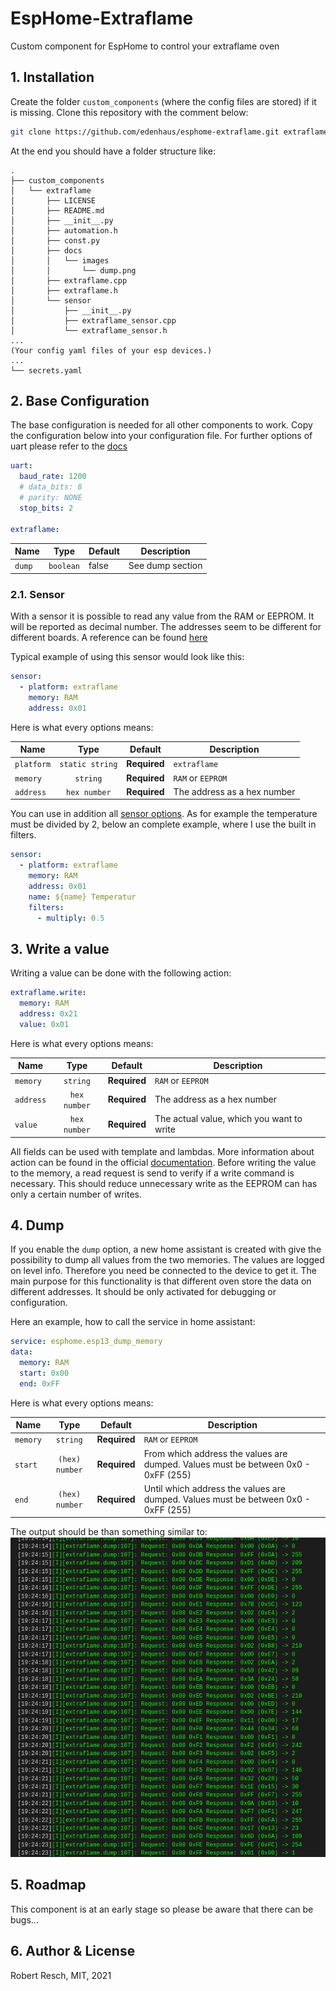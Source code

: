 # EspHome-Extraflame

Custom component for EspHome to control your extraflame oven

## 1. Installation

Create the folder `custom_components` (where the config files are stored) if it is missing.
Clone this repository with the comment below:

```bash
git clone https://github.com/edenhaus/esphome-extraflame.git extraflame
```

At the end you should have a folder structure like:

```
.
├── custom_components
│   └── extraflame
│       ├── LICENSE
│       ├── README.md
│       ├── __init__.py
│       ├── automation.h
│       ├── const.py
│       ├── docs
│       │   └── images
│       │       └── dump.png
│       ├── extraflame.cpp
│       ├── extraflame.h
│       └── sensor
│           ├── __init__.py
│           ├── extraflame_sensor.cpp
│           └── extraflame_sensor.h
...
(Your config yaml files of your esp devices.)
...
└── secrets.yaml
```

## 2. Base Configuration

The base configuration is needed for all other components to work.
Copy the configuration below into your configuration file. For further options of uart please refer to the [docs](https://esphome.io/components/uart.html)

```yaml
uart:
  baud_rate: 1200
  # data_bits: 8
  # parity: NONE
  stop_bits: 2

extraflame:
```

| Name   |   Type    | Default | Description      |
| ------ | :-------: | ------- | ---------------- |
| `dump` | `boolean` | false   | See dump section |

### 2.1. Sensor

With a sensor it is possible to read any value from the RAM or EEPROM. It will be reported as decimal number.
The addresses seem to be different for different boards. A reference can be found [here](https://k3a.me/ir-controller-for-pellet-stove-with-micronova-controller-stufe-e-pellet-aria-ir-telecomando/)

Typical example of using this sensor would look like this:

```yaml
sensor:
  - platform: extraflame
    memory: RAM
    address: 0x01
```

Here is what every options means:

| Name       |      Type       | Default      | Description                 |
| ---------- | :-------------: | ------------ | --------------------------- |
| `platform` | `static string` | **Required** | `extraflame`                |
| `memory`   |    `string`     | **Required** | `RAM` or `EEPROM`           |
| `address`  |  `hex number`   | **Required** | The address as a hex number |

You can use in addition all [sensor options](https://esphome.io/components/sensor/index.html).
As for example the temperature must be divided by 2, below an complete example, where I use the built in filters.

```yaml
sensor:
  - platform: extraflame
    memory: RAM
    address: 0x01
    name: ${name} Temperatur
    filters:
      - multiply: 0.5
```

## 3. Write a value

Writing a value can be done with the following action:

```yaml
extraflame.write:
  memory: RAM
  address: 0x21
  value: 0x01
```

Here is what every options means:

| Name      |     Type     | Default      | Description                               |
| --------- | :----------: | ------------ | ----------------------------------------- |
| `memory`  |   `string`   | **Required** | `RAM` or `EEPROM`                         |
| `address` | `hex number` | **Required** | The address as a hex number               |
| `value`   | `hex number` | **Required** | The actual value, which you want to write |

All fields can be used with template and lambdas. More information about action can be found in the official [documentation](https://esphome.io/guides/automations.html).
Before writing the value to the memory, a read request is send to verify if a write command is necessary. This should reduce unnecessary write as the EEPROM can has only a certain number of writes.

## 4. Dump

If you enable the `dump` option, a new home assistant is created with give the possibility to dump all values from the two memories.
The values are logged on level info. Therefore you need be connected to the device to get it.
The main purpose for this functionality is that different oven store the data on different addresses. It should be only activated for debugging or configuration.

Here an example, how to call the service in home assistant:

```yaml
service: esphome.esp13_dump_memory
data:
  memory: RAM
  start: 0x00
  end: 0xFF
```

Here is what every options means:

| Name     |      Type      | Default      | Description                                                                        |
| -------- | :------------: | ------------ | ---------------------------------------------------------------------------------- |
| `memory` |    `string`    | **Required** | `RAM` or `EEPROM`                                                                  |
| `start`  | `(hex) number` | **Required** | From which address the values are dumped. Values must be between 0x0 - 0xFF (255)  |
| `end`    | `(hex) number` | **Required** | Until which address the values are dumped. Values must be between 0x0 - 0xFF (255) |

The output should be than something similar to:
![Dump](docs/images/dump.png)

## 5. Roadmap

This component is at an early stage so please be aware that there can be bugs...

## 6. Author & License

Robert Resch, MIT, 2021
